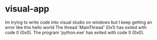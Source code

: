 # visual-app
Im trying to write code into visual studio on windows but I keep getting an error like this 
hello world
The thread 'MainThread' (0x1) has exited with code 0 (0x0).
The program 'python.exe' has exited with code 0 (0x0).
